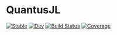 # QuantusJL

[![Stable](https://img.shields.io/badge/docs-stable-blue.svg)](https://juliuswa.github.io/QuantusJL.jl/stable/)
[![Dev](https://img.shields.io/badge/docs-dev-blue.svg)](https://juliuswa.github.io/QuantusJL.jl/dev/)
[![Build Status](https://github.com/juliuswa/QuantusJL.jl/actions/workflows/CI.yml/badge.svg?branch=main)](https://github.com/juliuswa/QuantusJL.jl/actions/workflows/CI.yml?query=branch%3Amain)
[![Coverage](https://codecov.io/gh/juliuswa/QuantusJL.jl/branch/main/graph/badge.svg)](https://codecov.io/gh/juliuswa/QuantusJL.jl)
